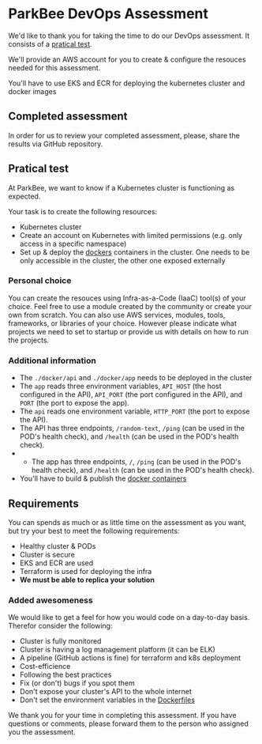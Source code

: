 # ParkBee DevOps Assessment

We'd like to thank you for taking the time to do our DevOps assessment. It consists of a [pratical test](#pratical-test).

We'll provide an AWS account for you to create & configure the resouces needed for this assessment.

You'll have to use EKS and ECR for deploying the kubernetes cluster and docker images

## Completed assessment

In order for us to review your completed assessment, please, share the results via GitHub repository.

## Pratical test

At ParkBee, we want to know if a Kubernetes cluster is functioning as expected.

Your task is to create the following resources:

* Kubernetes cluster
* Create an account on Kubernetes with limited permissions (e.g. only access in a specific namespace)
* Set up & deploy the [dockers](./docker) containers in the cluster. One needs to be only accessible in the cluster, the other one exposed externally

### Personal choice

You can create the resouces using Infra-as-a-Code (IaaC) tool(s) of your choice. Feel free to use a module created by the community or create your own from scratch. You can also use AWS services, modules, tools, frameworks, or libraries of your choice.
However please indicate what projects we need to set to startup or provide us with details on how to run the projects.

### Additional information

* The `./docker/api` and `./docker/app` needs to be deployed in the cluster
* The `app` reads three environment variables, `API_HOST` (the host configured in the API), `API_PORT` (the port configured in the API), and `PORT` (the port to expose the app).
* The `api` reads one environment variable, `HTTP_PORT` (the port to expose the API).
* The API has three endpoints, `/random-text`, `/ping` (can be used in the POD's health check), and `/health` (can be used in the POD's health check).
* * The app has three endpoints, `/`, `/ping` (can be used in the POD's health check), and `/health` (can be used in the POD's health check).
* You'll have to build & publish the [docker containers](./docker)

## Requirements

You can spends as much or as little time on the assessment as you want, but try your best to meet the following requirements:

* Healthy cluster & PODs
* Cluster is secure
* EKS and ECR are used
* Terraform is used for deploying the infra
* **We must be able to replica your solution**

### Added awesomeness

We would like to get a feel for how you would code on a day-to-day basis. Therefor consider the following:

* Cluster is fully monitored
* Cluster is having a log management platform (it can be ELK)
* A pipeline (GitHub actions is fine) for terraform and k8s deployment 
* Cost-efficience
* Following the best practices
* Fix (or don't) bugs if you spot them
* Don't expose your cluster's API to the whole internet
* Don't set the environment variables in the [Dockerfiles](./docker)

We thank you for your time in completing this assessment. If you have questions or comments, please forward them to the person who assigned you the assessment.

